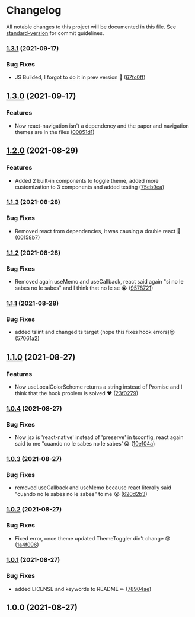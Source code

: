 # Changelog

All notable changes to this project will be documented in this file. See [standard-version](https://github.com/conventional-changelog/standard-version) for commit guidelines.

### [1.3.1](https://github.com/JebBarbas/react-native-paper-navigation-theme-context/compare/v1.3.0...v1.3.1) (2021-09-17)


### Bug Fixes

* JS Builded, I forgot to do it in prev version 🔨 ([67fc0ff](https://github.com/JebBarbas/react-native-paper-navigation-theme-context/commit/67fc0fffc0687a45c6f2891f1fce036333433c85))

## [1.3.0](https://github.com/JebBarbas/react-native-paper-navigation-theme-context/compare/v1.2.0...v1.3.0) (2021-09-17)


### Features

* Now react-navigation isn't a dependency and the paper and navigation themes are in the files ([00851d1](https://github.com/JebBarbas/react-native-paper-navigation-theme-context/commit/00851d13df59aeab1b030de0c19ff5168cced31d))

## [1.2.0](https://github.com/JebBarbas/react-native-paper-navigation-theme-context/compare/v1.1.3...v1.2.0) (2021-08-29)


### Features

* Added 2 built-in components to toggle theme, added more customization to 3 components and added testing ([75eb9ea](https://github.com/JebBarbas/react-native-paper-navigation-theme-context/commit/75eb9ea7000f09ad17da4281505563b03a35748a))

### [1.1.3](https://github.com/JebBarbas/react-native-paper-navigation-theme-context/compare/v1.1.2...v1.1.3) (2021-08-28)


### Bug Fixes

* Removed react from dependencies, it was causing a double react 🧪 ([00158b7](https://github.com/JebBarbas/react-native-paper-navigation-theme-context/commit/00158b7e22c87d5263cb2a6fddd58067b2cb59d8))

### [1.1.2](https://github.com/JebBarbas/react-native-paper-navigation-theme-context/compare/v1.1.1...v1.1.2) (2021-08-28)


### Bug Fixes

* Removed again useMemo and useCallback, react said again "si no le sabes no le sabes" and I think that no le se 😭 ([9578721](https://github.com/JebBarbas/react-native-paper-navigation-theme-context/commit/9578721c994fec13a33027f4c7cd2b33f6ec7512))

### [1.1.1](https://github.com/JebBarbas/react-native-paper-navigation-theme-context/compare/v1.1.0...v1.1.1) (2021-08-28)


### Bug Fixes

* added tslint and changed ts target (hope this fixes hook errors)😐 ([57061a2](https://github.com/JebBarbas/react-native-paper-navigation-theme-context/commit/57061a2fc433bd0e402408d1b3f7ea10466740c8))

## [1.1.0](https://github.com/JebBarbas/react-native-paper-navigation-theme-context/compare/v1.0.4...v1.1.0) (2021-08-27)


### Features

* Now useLocalColorScheme returns a string instead of Promise<string> and I think that the hook problem is solved ❤ ([23f0279](https://github.com/JebBarbas/react-native-paper-navigation-theme-context/commit/23f027909333db2a10143a4ba03ded352085a4b8))

### [1.0.4](https://github.com/JebBarbas/react-native-paper-navigation-theme-context/compare/v1.0.3...v1.0.4) (2021-08-27)


### Bug Fixes

* Now jsx is 'react-native' instead of 'preserve' in tsconfig, react again said to me "cuando no le sabes no le sabes"😭 ([10e104a](https://github.com/JebBarbas/react-native-paper-navigation-theme-context/commit/10e104a6d06e3f763210446fd13e46aba543d818))

### [1.0.3](https://github.com/JebBarbas/react-native-paper-navigation-theme-context/compare/v1.0.2...v1.0.3) (2021-08-27)


### Bug Fixes

* removed useCallback and useMemo because react literally said "cuando no le sabes no le sabes" to me 😭 ([620d2b3](https://github.com/JebBarbas/react-native-paper-navigation-theme-context/commit/620d2b388e2e011c2f0f1a50f90fc8572cabc286))

### [1.0.2](https://github.com/JebBarbas/react-native-paper-navigation-theme-context/compare/v1.0.1...v1.0.2) (2021-08-27)


### Bug Fixes

* Fixed error, once theme updated ThemeToggler din't change 😎 ([1a4f096](https://github.com/JebBarbas/react-native-paper-navigation-theme-context/commit/1a4f0960b77be5e72710011e4f1cec98028137f0))

### [1.0.1](https://github.com/JebBarbas/react-native-paper-navigation-theme-context/compare/v1.0.0...v1.0.1) (2021-08-27)


### Bug Fixes

* added LICENSE and keywords to README ✏ ([78904ae](https://github.com/JebBarbas/react-native-paper-navigation-theme-context/commit/78904aea50381136636df77a8ce1c190689571cc))

## 1.0.0 (2021-08-27)
